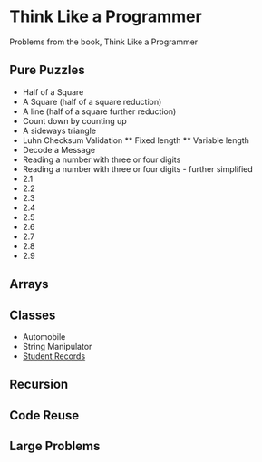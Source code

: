 # Think Like a Programmer

Problems from the book, Think Like a Programmer

## Pure Puzzles

* Half of a Square
* A Square (half of a square reduction)
* A line (half of a square further reduction)
* Count down by counting up
* A sideways triangle
* Luhn Checksum Validation
  ** Fixed length
  ** Variable length
* Decode a Message
* Reading a number with three or four digits
* Reading a number with three or four digits - further simplified
* 2.1
* 2.2
* 2.3
* 2.4
* 2.5
* 2.6
* 2.7
* 2.8
* 2.9

## Arrays

## Classes

* Automobile
* String Manipulator
* [Student
  Records](https://github.com/paulghaddad/think_like_a_programmer_problems/tree/master/classes/student_records)

## Recursion

## Code Reuse

## Large Problems
